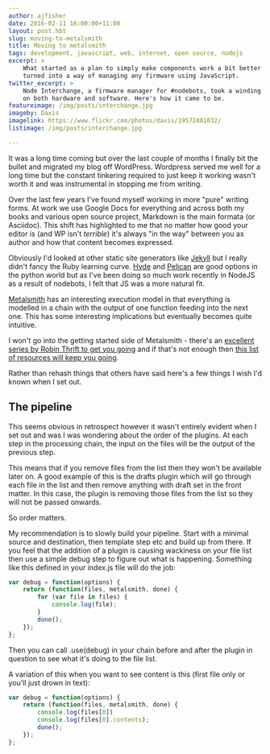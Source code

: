 ```yaml
---
author: ajfisher
date: 2016-02-11 16:00:00+11:00
layout: post.hbt
slug: moving-to-metalsmith
title: Moving to metalsmith
tags: development, javascript, web, internet, open source, nodejs
excerpt: >
    What started as a plan to simply make components work a bit better with NodeBots
    turned into a way of managing any firmware using JavaScript.
twitter_excerpt: >
    Node Interchange, a firmware manager for #nodebots, took a winding path
    on both hardware and software. Here's how it came to be.
featureimage: /img/posts/interchange.jpg
imageby: Daxis
imagelink: https://www.flickr.com/photos/daxis/19572401032/
listimage: /img/posts/interchange.jpg

---
```


It was a long time coming but over the last couple of months I finally bit
the bullet and migrated my blog off WordPress. Wordpress served me well for a
long time but the constant tinkering required to just keep it working wasn't
worth it and was instrumental in stopping me from writing.

Over the last few years I've found myself working in more "pure" writing forms.
At work we use Google Docs for everything and across both my books and various
open source project, Markdown is the main formata (or Asciidoc). This shift
has highlighted to me that no matter how good your editor is (and WP isn't _terrible_)
it's always "in the way" between you as author and how that content becomes
expressed.

Obviously I'd looked at other static site generators like [Jekyll](https://jekyllrb.com/)
but I really didn't fancy the Ruby learning curve. [Hyde](https://github.com/hyde/hyde) 
and [Pelican](http://docs.getpelican.com/en/3.6.3/) are good options in the
python world but as I've been doing so much work recently in NodeJS as a result
of nodebots, I felt that JS was a more natural fit. 

[Metalsmith](http://metalsmith.io) has an interesting execution model in that
everything is modelled in a chain with the output of one function feeding
into the next one. This has some interesting implications but eventually
becomes quite intuitive.

I won't go into the getting started side of Metalsmith - there's an
[excellent series by Robin Thrift to get you going](http://www.robinthrift.com/posts/getting-to-know-metalsmith/)
and if that's not enough then [this list of resources will keep you going](https://github.com/metalsmith/awesome-metalsmith).

Rather than rehash things that others have said here's a few things I wish
I'd known when I set out.

## The pipeline

This seems obvious in retrospect however it wasn't entirely evident when I set
out and was I was wondering about the order of the plugins. At each step
in the processing chain, the input on the files will be the output of the
previous step. 

This means that if you remove files from the list then they won't be available
later on. A good example of this is the drafts plugin which will go through
each file in the list and then remove anything with draft set in the front matter.
In this case, the plugin is removing those files from the list so they will
not be passed onwards.

So order matters.

My recommendation is to slowly build your pipeline. Start with a minimal
source and destination, then template step etc and build up from there. If
you feel that the addition of a plugin is causing wackiness on your file list
then use a simple debug step to figure out what is happening. Something like
this defined in your index.js file will do the job:

```javascript
var debug = function(options) {
    return (function(files, metalsmith, done) {
        for (var file in files) {
            console.log(file);
        }
        done();
    });
};
```

Then you can call .use(debug) in your chain before and after the plugin in question
to see what it's doing to the file list. 

A variation of this when you want to see content is this (first file only or you'll
just drown in text):

```javascript
var debug = function(options) {
    return (function(files, metalsmith, done) {
        console.log(files[0])
        console.log(files[0].contents);
        done();
    });
};
```



